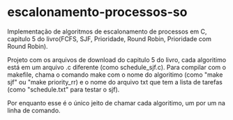 # escalonamento-processos-so
Implementação de algoritmos de escalonamento de processos em C, capitulo 5 do livro(FCFS, SJF, Prioridade, Round Robin, Prioridade com Round Robin).

Projeto com os arquivos de download do capitulo 5 do livro, cada algoritimo está em um arquivo .c diferente (como schedule_sjf.c). Para compilar com o makefile, chama o comando make com o nome do algoritimo (como "make sjf" ou "make priority_rr) e o nome do arquivo txt que tem a lista de tarefas (como "schedule.txt" para testar o sjf).

Por enquanto esse é o único jeito de chamar cada algoritimo, um por um na linha de comando.
